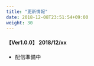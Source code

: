 ```yaml
---
title: "更新情報"
date: 2018-12-08T23:51:54+09:00
weight: 30
---
```


#### 【Ver1.0.0】 2018/12/xx

* 配信準備中
